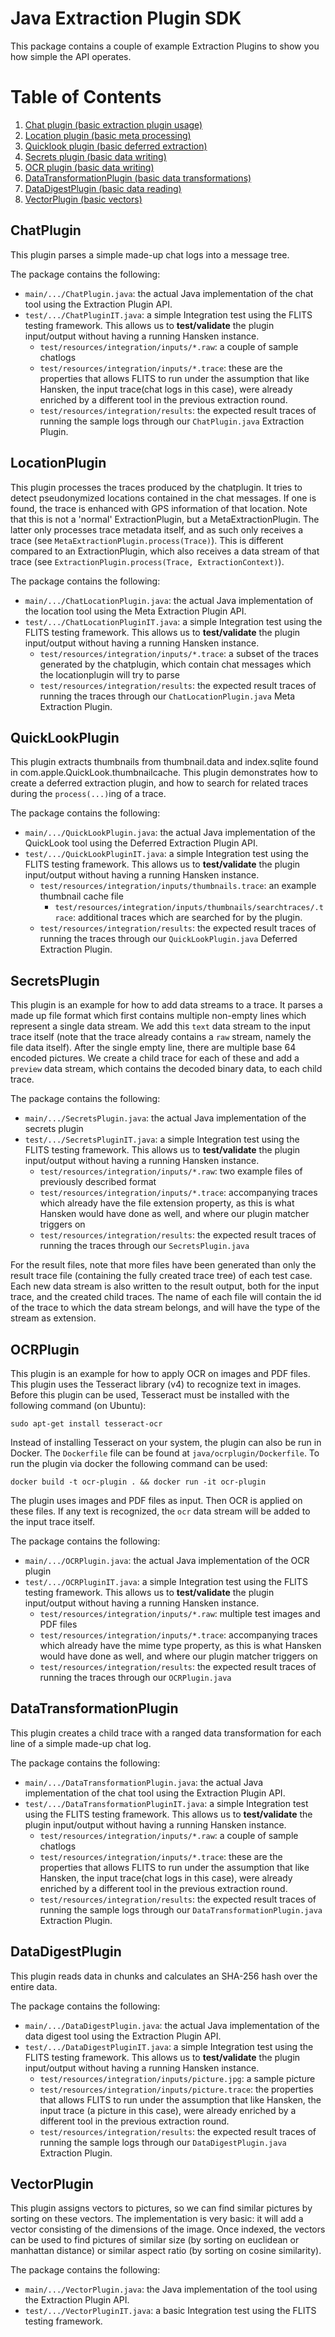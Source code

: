 # Java Extraction Plugin SDK

This package contains a couple of example Extraction Plugins to show you how simple the API operates.

# Table of Contents
1. [Chat plugin (basic extraction plugin usage)](#chatplugin)
2. [Location plugin (basic meta processing)](#locationplugin)
3. [Quicklook plugin (basic deferred extraction)](#quicklookplugin)
4. [Secrets plugin (basic data writing)](#secretsplugin)
5. [OCR plugin (basic data writing)](#ocrplugin)
6. [DataTransformationPlugin (basic data transformations)](#DataTransformationPlugin)
7. [DataDigestPlugin (basic data reading)](#DataDigestPlugin)
8. [VectorPlugin (basic vectors)](#VectorPlugin)

## ChatPlugin

This plugin parses a simple made-up chat logs into a message tree.

The package contains the following:

- `main/.../ChatPlugin.java`: the actual Java implementation of the chat tool using the Extraction Plugin API.
- `test/.../ChatPluginIT.java`: a simple Integration test using the FLITS testing framework. This allows us to
  **test/validate** the plugin input/output without having a running Hansken instance.
    - `test/resources/integration/inputs/*.raw`: a couple of sample chatlogs
    - `test/resources/integration/inputs/*.trace`: these are the properties that allows FLITS to run under the
      assumption that like Hansken, the input trace(chat logs in this case), were already enriched by a different tool
      in the previous extraction round.
    - `test/resources/integration/results`: the expected result traces of running the sample logs through
      our `ChatPlugin.java` Extraction Plugin.


## LocationPlugin

This plugin processes the traces produced by the chatplugin. It tries to detect pseudonymized locations
contained in the chat messages. If one is found, the trace is enhanced with GPS information of that location.
Note that this is not a 'normal' ExtractionPlugin, but a MetaExtractionPlugin. The latter only processes trace
metadata itself, and as such only receives a trace (see `MetaExtractionPlugin.process(Trace)`).
This is different compared to an ExtractionPlugin, which also receives a data stream of that trace
(see `ExtractionPlugin.process(Trace, ExtractionContext)`).

The package contains the following:

- `main/.../ChatLocationPlugin.java`: the actual Java implementation of the location tool using the Meta Extraction Plugin API.
- `test/.../ChatLocationPluginIT.java`: a simple Integration test using the FLITS testing framework. This allows us to
  **test/validate** the plugin input/output without having a running Hansken instance.
    - `test/resources/integration/inputs/*.trace`: a subset of the traces generated by the chatplugin, which contain
      chat messages which the locationplugin will try to parse
    - `test/resources/integration/results`: the expected result traces of running the traces through
      our `ChatLocationPlugin.java` Meta Extraction Plugin.


## QuickLookPlugin

This plugin extracts thumbnails from thumbnail.data and index.sqlite found in com.apple.QuickLook.thumbnailcache.
This plugin demonstrates how to create a deferred extraction plugin, and how to search for related traces during
the `process(...)`ing of a trace.

The package contains the following:

- `main/.../QuickLookPlugin.java`: the actual Java implementation of the QuickLook tool using the Deferred Extraction Plugin API.
- `test/.../QuickLookPluginIT.java`: a simple Integration test using the FLITS testing framework. This allows us to
  **test/validate** the plugin input/output without having a running Hansken instance.
    - `test/resources/integration/inputs/thumbnails.trace`: an example thumbnail cache file
        - `test/resources/integration/inputs/thumbnails/searchtraces/.trace`: additional traces which are searched for
          by the plugin.
    - `test/resources/integration/results`: the expected result traces of running the traces through
      our `QuickLookPlugin.java` Deferred Extraction Plugin.


## SecretsPlugin

This plugin is an example for how to add data streams to a trace.  It parses a made up file format which first contains
multiple non-empty lines which represent a single data stream. We add this `text` data stream to the input trace itself
(note that the trace already contains a `raw` stream, namely the file data itself). After the single empty line, there
are multiple base 64 encoded pictures. We create a child trace for each of these and add a `preview` data stream, which
contains the decoded binary data, to each child trace.

The package contains the following:

- `main/.../SecretsPlugin.java`: the actual Java implementation of the secrets plugin
- `test/.../SecretsPluginIT.java`: a simple Integration test using the FLITS testing framework. This allows us to
  **test/validate** the plugin input/output without having a running Hansken instance.
    - `test/resources/integration/inputs/*.raw`: two example files of previously described format
    - `test/resources/integration/inputs/*.trace`: accompanying traces which already have the file extension property,
      as this is what Hansken would have done as well, and where our plugin matcher triggers on
    - `test/resources/integration/results`: the expected result traces of running the traces through
      our `SecretsPlugin.java`

For the result files, note that more files have been generated than only the result trace file (containing the
fully created trace tree) of each test case. Each new data stream is also written to the result output, both for
the input trace, and the created child traces. The name of each file will contain the id of the trace to which the
data stream belongs, and will have the type of the stream as extension.


## OCRPlugin

This plugin is an example for how to apply OCR on images and PDF files. This plugin uses the Tesseract library (v4) to
recognize text in images. Before this plugin can be used, Tesseract must be installed with the following command (on
Ubuntu):

```commandline
sudo apt-get install tesseract-ocr
```

Instead of installing Tesseract on your system, the plugin can also be run in Docker. The `Dockerfile` file can be
found at `java/ocrplugin/Dockerfile`. To run the plugin via docker the following command can be used:

```commandline
docker build -t ocr-plugin . && docker run -it ocr-plugin
```

The plugin uses images and PDF files as input. Then OCR is applied on these files. If any text is recognized,
the `ocr` data stream will be added to the input trace itself.

The package contains the following:

- `main/.../OCRPlugin.java`: the actual Java implementation of the OCR plugin
- `test/.../OCRPluginIT.java`: a simple Integration test using the FLITS testing framework. This allows us to
  **test/validate** the plugin input/output without having a running Hansken instance.
    - `test/resources/integration/inputs/*.raw`: multiple test images and PDF files
    - `test/resources/integration/inputs/*.trace`: accompanying traces which already have the mime type property,
      as this is what Hansken would have done as well, and where our plugin matcher triggers on
    - `test/resources/integration/results`: the expected result traces of running the traces through
      our `OCRPlugin.java`


## DataTransformationPlugin

This plugin creates a child trace with a ranged data transformation for each line of a simple made-up chat log.

The package contains the following:

- `main/.../DataTransformationPlugin.java`: the actual Java implementation of the chat tool using the Extraction Plugin API.
- `test/.../DataTransformationPluginIT.java`: a simple Integration test using the FLITS testing framework. This allows us to
  **test/validate** the plugin input/output without having a running Hansken instance.
    - `test/resources/integration/inputs/*.raw`: a couple of sample chatlogs
    - `test/resources/integration/inputs/*.trace`: these are the properties that allows FLITS to run under the
      assumption that like Hansken, the input trace(chat logs in this case), were already enriched by a different tool
      in the previous extraction round.
    - `test/resources/integration/results`: the expected result traces of running the sample logs through
      our `DataTransformationPlugin.java` Extraction Plugin.


## DataDigestPlugin

This plugin reads data in chunks and calculates an SHA-256 hash over the entire data.

The package contains the following:

- `main/.../DataDigestPlugin.java`: the actual Java implementation of the data digest tool using the Extraction Plugin API.
- `test/.../DataDigestPluginIT.java`: a simple Integration test using the FLITS testing framework. This allows us to
  **test/validate** the plugin input/output without having a running Hansken instance.
    - `test/resources/integration/inputs/picture.jpg`: a sample picture
    - `test/resources/integration/inputs/picture.trace`: the properties that allows FLITS to run under the
      assumption that like Hansken, the input trace (a picture in this case), were already enriched by a different tool
      in the previous extraction round.
    - `test/resources/integration/results`: the expected result traces of running the sample logs through
      our `DataDigestPlugin.java` Extraction Plugin.


## VectorPlugin

This plugin assigns vectors to pictures, so we can find similar pictures by sorting on these vectors.
The implementation is very basic: it will add a vector consisting of the dimensions of the image.
Once indexed, the vectors can be used to find pictures of similar size (by sorting on euclidean or manhattan distance)
or similar aspect ratio (by sorting on cosine similarity).

The package contains the following:

- `main/.../VectorPlugin.java`: the Java implementation of the tool using the Extraction Plugin API.
- `test/.../VectorPluginIT.java`: a basic Integration test using the FLITS testing framework.
